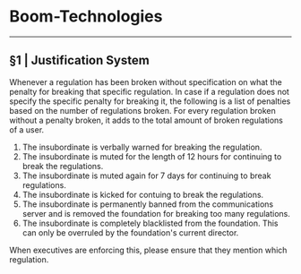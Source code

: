 # Boom-Technologies

----------------------------------------------------------

## §1 | Justification System
Whenever a regulation has been broken without specification on what the penalty for breaking that specific regulation. In case if a regulation does not specify the specific penalty for breaking it, the following is a list of penalties based on the number of regulations broken. For every regulation broken without a penalty broken, it adds to the total amount of broken regulations of a user. 

1. The insubordinate is verbally warned for breaking the regulation. 
2. The insubordinate is muted for the length of 12 hours for continuing to break the regulations. 
3. The insubordinate is muted again for 7 days for continuing to break regulations.
4. The insubordinate is kicked for contuing to break the regulations.
5. The insubordinate is permanently banned from the communications server and is removed the foundation for breaking too many regulations. 
6. The insubordinate is completely blacklisted from the foundation. This can only be overruled by the foundation's current director.

When executives are enforcing this, please ensure that they mention which regulation.
